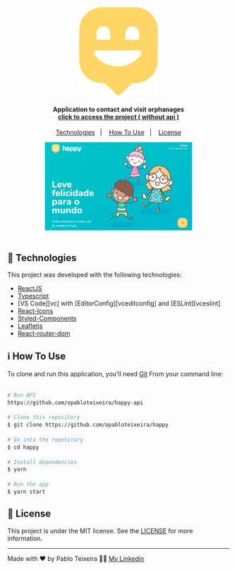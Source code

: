<div align="center">
    <img height=200 alt="github explorer" src="./src/images/marker.svg" />
    <br>
</div>


<h4 align="center">
  Application to contact and visit orphanages <br>
  <a target="blank" align="center" href="https://happy-eight.vercel.app/">click to access the project ( without api )</a>
</h4>


<p align="center">
  <a href="#rocket-technologies">Technologies</a>&nbsp;&nbsp;&nbsp;|&nbsp;&nbsp;&nbsp;
  <!--<a href="#warning-prerequisites">Prerequisites</a>&nbsp;&nbsp;&nbsp;|&nbsp;&nbsp;&nbsp; -->
  <a href="#information_source-how-to-use">How To Use</a>&nbsp;&nbsp;&nbsp;|&nbsp;&nbsp;&nbsp;
  <a href="#memo-license">License</a>
</p>


<div align='center'>
    <img height=200 alt="happy" src="./src/images/img1.png" />
    <br>
</div>



  </br>



## :rocket: Technologies
This project was developed with the following technologies:
-  [ReactJS](https://reactjs.org/)
-  [Typescript](https://www.typescriptlang.org/)
-  [VS Code][vc] with [EditorConfig][vceditconfig] and [ESLint][vceslint]
-  [React-Icons](https://react-icons.netlify.com/)
-  [Styled-Components](https://www.styled-components.com/)
-  [Leafletjs](https://leafletjs.com/)
-  [React-router-dom](https://www.npmjs.com/package/react-router-dom)


## :information_source: How To Use

To clone and run this application, you'll need [Git](https://git-scm.com) From your command line:


```bash

# Run API
https://github.com/opabloteixeira/happy-api

# Clone this repository
$ git clone https://github.com/opabloteixeira/happy

# Go into the repository
$ cd happy

# Install dependencies
$ yarn

# Run the app
$ yarn start

```


## :memo: License
This project is under the MIT license. See the [LICENSE](https://github.com/opabloteixeira/github-explorer/blob/master/LICENSE) for more information.

---

Made with ♥ by Pablo Teixeira :male_detective: [My Linkedin](https://www.linkedin.com/in/pablo-teixeira-30713777/)

